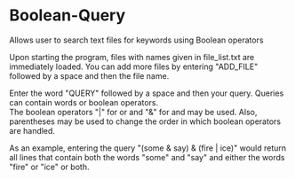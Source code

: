 Boolean-Query
=============

Allows user to search text files for keywords using Boolean operators

Upon starting the program, files with names given in file_list.txt are immediately loaded.  You can add more files
by entering "ADD_FILE" followed by a space and then the file name.  

Enter the word "QUERY" followed by a space and then your query.  Queries can contain words or boolean operators.  
The boolean operators "|" for or and "&" for and may be used.  Also, parentheses may be used to change the order in
which boolean operators are handled.  

As an example, entering the query "(some & say) & (fire | ice)" would return all lines that contain both the words
"some" and "say" and either the words "fire" or "ice" or both.  
